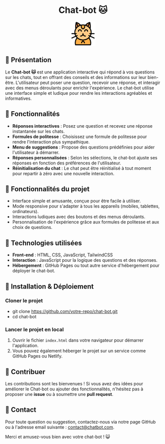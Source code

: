 <h1 align="center">Chat-bot 🐱</h1>
<div align="center">
  <img src="/favicon/chat.png" alt="Logo" width="80" height="80">
</div>

## 🐾 Présentation

Le **Chat-bot 🐱** est une application interactive qui répond à vos questions sur les chats, tout en offrant des conseils et des informations sur leur bien-être. L'utilisateur peut poser une question, recevoir une réponse, et interagir avec des menus déroulants pour enrichir l'expérience. Le chat-bot utilise une interface simple et ludique pour rendre les interactions agréables et informatives.

## 🌟 Fonctionnalités

- **Réponses interactives** : Posez une question et recevez une réponse instantanée sur les chats.
- **Formules de politesse** : Choisissez une formule de politesse pour rendre l'interaction plus sympathique.
- **Menu de suggestions** : Propose des questions prédéfinies pour aider l'utilisateur à démarrer.
- **Réponses personnalisées** : Selon les sélections, le chat-bot ajuste ses réponses en fonction des préférences de l'utilisateur.
- **Réinitialisation du chat** : Le chat peut être réinitialisé à tout moment pour repartir à zéro avec une nouvelle interaction.

## 🚀 Fonctionnalités du projet

- Interface simple et amusante, conçue pour être facile à utiliser.
- Mode responsive pour s'adapter à tous les appareils (mobiles, tablettes, ordinateurs).
- Interactions ludiques avec des boutons et des menus déroulants.
- Personnalisation de l'expérience grâce aux formules de politesse et aux choix de questions.

## 🔧 Technologies utilisées

- **Front-end** : HTML, CSS, JavaScript, TailwindCSS
- **Interaction** : JavaScript pour la logique des questions et des réponses.
- **Hébergement** : GitHub Pages ou tout autre service d'hébergement pour déployer le chat-bot.

## 📌 Installation & Déploiement

### Cloner le projet
- git clone https://github.com/votre-repo/chat-bot.git
- cd chat-bot

### Lancer le projet en local
1. Ouvrir le fichier `index.html` dans votre navigateur pour démarrer l'application.
2. Vous pouvez également héberger le projet sur un service comme GitHub Pages ou Netlify.

## 🤝 Contribuer

Les contributions sont les bienvenues ! Si vous avez des idées pour améliorer le Chat-bot ou ajouter des fonctionnalités, n'hésitez pas à proposer une **issue** ou à soumettre une **pull request**.

## 📩 Contact

Pour toute question ou suggestion, contactez-nous via notre page GitHub ou à l'adresse email suivante : contact@chatbot.com.

Merci et amusez-vous bien avec votre chat-bot ! 😺
